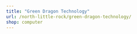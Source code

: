 ```yaml
---
title: "Green Dragon Technology"
url: /north-little-rock/green-dragon-technology/
shop: computer
---
```

